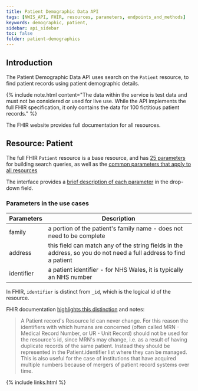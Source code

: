 ```yaml
---
title: Patient Demographic Data API
tags: [NWIS_API, FHIR, resources, parameters, endpoints_and_methods]
keywords: demographic, patient, 
sidebar: api_sidebar
toc: false
folder: patient-demographics
---
```


## Introduction 

The Patient Demographic Data API uses search on the `Patient` resource, to find patient records using patient demographic details.

{% include note.html content="The data within the service is test data and must not be considered or used for live use. While the API implements the full FHIR specification, it only contains the data for 100 fictitious patient records." %}

The FHIR website provides full documentation for all resources.

## Resource: Patient

The full FHIR `Patient` resource is a base resource, and has [25 parameters](https://www.hl7.org/fhir/STU3/patient.html) for building search queries, as well as the [common parameters that apply to all resources](https://www.hl7.org/fhir/STU3/search.html#all)

The interface provides a [brief description of each parameter](https://dhew.wales.nhs.uk/hapi-fhir-jpaserver-example/resource?serverId=home&pretty=true&resource=Patient) in the drop-down field.

### Parameters in the use cases

|Parameters | Description |
|-----|-----|
|family | a portion of the patient's family name - does not need to be complete |
|address | this field can match any of the string fields in the address, so you do not need a full address to find a patient |
|identifier | a patient identifier - for NHS Wales, it is typically an NHS number |

In FHIR, `identifier` is distinct from `_id`, which is the logical id of the resource.

FHIR documentation [highlights this distinction](https://www.hl7.org/fhir/STU3/patient.html#ids) and notes:

> A Patient record's Resource Id can never change. For this reason the identifiers with which humans are concerned (often called MRN - Medical Record Number, or UR - Unit Record) should not be used for the resource's id, since MRN's may change, i.e. as a result of having duplicate records of the same patient. Instead they should be represented in the Patient.identifier list where they can be managed. This is also useful for the case of institutions that have acquired multiple numbers because of mergers of patient record systems over time.
 

{% include links.html %}